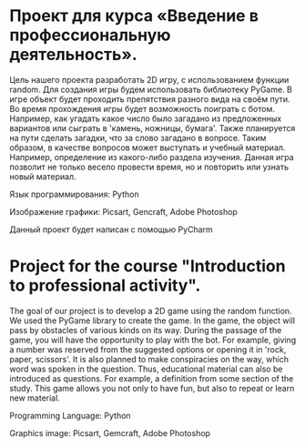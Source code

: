 # Проект для курса «Введение в профессиональную деятельность».

Цель нашего проекта разработать 2D игру, c использованием функции random. Для создания игры будем использовать библиотеку PyGame. В игре объект будет проходить препятствия разного вида на своём пути. Во время прохождения игры будет возможность поиграть с ботом. Например, как угадать какое число было загадано из предложенных вариантов или сыграть в 'камень, ножницы, бумага'. Также планируется на пути сделать загадки, что за слово загадано в вопросе. Таким образом, в качестве вопросов может выступать и учебный материал. Например, определение из какого-либо раздела изучения. Данная игра позволит не только весело провести время, но и повторить или узнать новый материал.

Язык программирования: Python

Изображение графики: Picsart, Gencraft, Adobe Photoshop

Данный проект будет написан с помощью PyCharm

# Project for the course "Introduction to professional activity".

The goal of our project is to develop a 2D game using the random function. We used the PyGame library to create the game. In the game, the object will pass by obstacles of various kinds on its way. During the passage of the game, you will have the opportunity to play with the bot. For example, giving a number was reserved from the suggested options or opening it in 'rock, paper, scissors'. It is also planned to make conspiracies on the way, which word was spoken in the question. Thus, educational material can also be introduced as questions. For example, a definition from some section of the study. This game allows you not only to have fun, but also to repeat or learn new material.

Programming Language: Python 

Graphics image: Picsart, Gemcraft, Adobe Photoshop

